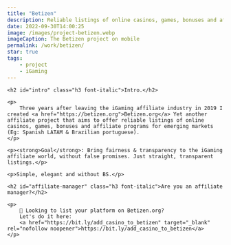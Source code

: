 ```yaml
---
title: "Betizen"
description: Reliable listings of online casinos, games, bonuses and affiliate programs, without scams or BS!
date: 2022-09-30T14:00:25
image: /images/project-betizen.webp
imageCaption: The Betizen project on mobile
permalink: /work/betizen/
star: true
tags:
    - project
    - iGaming
---
```

<div class="wrapper">
    
    <h2 id="intro" class="h3 font-italic">Intro.</h2>

    <p>
        Three years after leaving the iGaming affiliate industry in 2019 I created <a href="https://betizen.org">Betizen.org</a> Yet another affiliate project that aims to offer reliable listings of online casinos, games, bonuses and affiliate programs for emerging markets (Eg: Spanish LATAM & Brazilian portuguese).
    </p>

    <p><strong>Goal</strong>: Bring fairness & transparency to the iGaming affiliate world, without false promises. Just straight, transparent listings.</p>

    <p>Simple, elegant and without BS.</p>

    <h2 id="affiliate-manager" class="h3 font-italic">Are you an affiliate manager?</h2>

    <p>
        🎰 Looking to list your platform on Betizen.org?
        Let's do it here:
        <a href="https://bit.ly/add_casino_to_betizen" target="_blank" rel="nofollow noopener">https://bit.ly/add_casino_to_betizen</a>
    </p> 
    
</div>